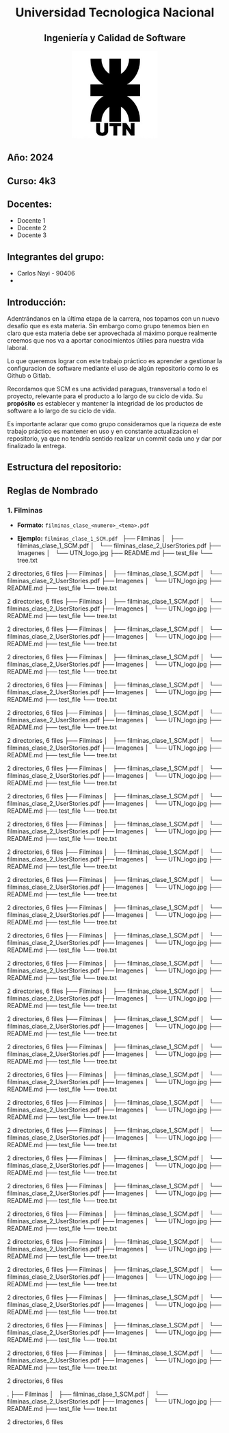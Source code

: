 <div>
  <h1 align="center">Universidad Tecnologica Nacional</h1>
  <h2 align="center">Ingeniería y Calidad de Software</h2>
  <p align="center">
  <img src="./Imagenes/UTN_logo.jpg" alt="Logo del Proyecto" width="200">
  </p>

</div>

## Año: 2024
## Curso: 4k3
## Docentes: 

- Docente 1
- Docente 2
- Docente 3

## Integrantes del grupo: 

- Carlos Nayi - 90406
- 

## Introducción:

Adentrándanos en la última etapa de la carrera, nos topamos con un nuevo desafío que es esta materia. Sin embargo como grupo tenemos bien en claro que esta materia debe ser aprovechada al máximo porque realmente creemos que nos va a aportar conocimientos útilies para nuestra vida laboral.

Lo que queremos lograr con este trabajo práctico es aprender a gestionar la configuracion de software mediante el uso de algún repositorio como lo es Github o Gitlab.

Recordamos que SCM es una actividad paraguas, transversal a todo el proyecto, relevante para el producto a lo largo de su ciclo de vida. Su **propósito** es establecer y mantener la integridad de los productos de software a lo largo de su ciclo de vida.

Es importante aclarar que como grupo consideramos que la riqueza de este trabajo práctico es mantener en uso y en constante actualizacion el repositorio, ya que no tendría sentido realizar un commit cada uno y dar por finalizado la entrega.

## Estructura del repositorio:


## Reglas de Nombrado

### **1. Filminas**

- **Formato:** `filminas_clase_<numero>_<tema>.pdf `

- **Ejemplo:** `filminas_clase_1_SCM.pdf ` 
├── Filminas
│   ├── filminas_clase_1_SCM.pdf
│   └── filminas_clase_2_UserStories.pdf
├── Imagenes
│   └── UTN_logo.jpg
├── README.md
├── test_file
└── tree.txt

2 directories, 6 files
├── Filminas
│   ├── filminas_clase_1_SCM.pdf
│   └── filminas_clase_2_UserStories.pdf
├── Imagenes
│   └── UTN_logo.jpg
├── README.md
├── test_file
└── tree.txt

2 directories, 6 files
├── Filminas
│   ├── filminas_clase_1_SCM.pdf
│   └── filminas_clase_2_UserStories.pdf
├── Imagenes
│   └── UTN_logo.jpg
├── README.md
├── test_file
└── tree.txt

2 directories, 6 files
├── Filminas
│   ├── filminas_clase_1_SCM.pdf
│   └── filminas_clase_2_UserStories.pdf
├── Imagenes
│   └── UTN_logo.jpg
├── README.md
├── test_file
└── tree.txt

2 directories, 6 files
├── Filminas
│   ├── filminas_clase_1_SCM.pdf
│   └── filminas_clase_2_UserStories.pdf
├── Imagenes
│   └── UTN_logo.jpg
├── README.md
├── test_file
└── tree.txt

2 directories, 6 files
├── Filminas
│   ├── filminas_clase_1_SCM.pdf
│   └── filminas_clase_2_UserStories.pdf
├── Imagenes
│   └── UTN_logo.jpg
├── README.md
├── test_file
└── tree.txt

2 directories, 6 files
├── Filminas
│   ├── filminas_clase_1_SCM.pdf
│   └── filminas_clase_2_UserStories.pdf
├── Imagenes
│   └── UTN_logo.jpg
├── README.md
├── test_file
└── tree.txt

2 directories, 6 files
├── Filminas
│   ├── filminas_clase_1_SCM.pdf
│   └── filminas_clase_2_UserStories.pdf
├── Imagenes
│   └── UTN_logo.jpg
├── README.md
├── test_file
└── tree.txt

2 directories, 6 files
├── Filminas
│   ├── filminas_clase_1_SCM.pdf
│   └── filminas_clase_2_UserStories.pdf
├── Imagenes
│   └── UTN_logo.jpg
├── README.md
├── test_file
└── tree.txt

2 directories, 6 files
├── Filminas
│   ├── filminas_clase_1_SCM.pdf
│   └── filminas_clase_2_UserStories.pdf
├── Imagenes
│   └── UTN_logo.jpg
├── README.md
├── test_file
└── tree.txt

2 directories, 6 files
├── Filminas
│   ├── filminas_clase_1_SCM.pdf
│   └── filminas_clase_2_UserStories.pdf
├── Imagenes
│   └── UTN_logo.jpg
├── README.md
├── test_file
└── tree.txt

2 directories, 6 files
├── Filminas
│   ├── filminas_clase_1_SCM.pdf
│   └── filminas_clase_2_UserStories.pdf
├── Imagenes
│   └── UTN_logo.jpg
├── README.md
├── test_file
└── tree.txt

2 directories, 6 files
├── Filminas
│   ├── filminas_clase_1_SCM.pdf
│   └── filminas_clase_2_UserStories.pdf
├── Imagenes
│   └── UTN_logo.jpg
├── README.md
├── test_file
└── tree.txt

2 directories, 6 files
├── Filminas
│   ├── filminas_clase_1_SCM.pdf
│   └── filminas_clase_2_UserStories.pdf
├── Imagenes
│   └── UTN_logo.jpg
├── README.md
├── test_file
└── tree.txt

2 directories, 6 files
├── Filminas
│   ├── filminas_clase_1_SCM.pdf
│   └── filminas_clase_2_UserStories.pdf
├── Imagenes
│   └── UTN_logo.jpg
├── README.md
├── test_file
└── tree.txt

2 directories, 6 files
├── Filminas
│   ├── filminas_clase_1_SCM.pdf
│   └── filminas_clase_2_UserStories.pdf
├── Imagenes
│   └── UTN_logo.jpg
├── README.md
├── test_file
└── tree.txt

2 directories, 6 files
├── Filminas
│   ├── filminas_clase_1_SCM.pdf
│   └── filminas_clase_2_UserStories.pdf
├── Imagenes
│   └── UTN_logo.jpg
├── README.md
├── test_file
└── tree.txt

2 directories, 6 files
├── Filminas
│   ├── filminas_clase_1_SCM.pdf
│   └── filminas_clase_2_UserStories.pdf
├── Imagenes
│   └── UTN_logo.jpg
├── README.md
├── test_file
└── tree.txt

2 directories, 6 files
├── Filminas
│   ├── filminas_clase_1_SCM.pdf
│   └── filminas_clase_2_UserStories.pdf
├── Imagenes
│   └── UTN_logo.jpg
├── README.md
├── test_file
└── tree.txt

2 directories, 6 files
├── Filminas
│   ├── filminas_clase_1_SCM.pdf
│   └── filminas_clase_2_UserStories.pdf
├── Imagenes
│   └── UTN_logo.jpg
├── README.md
├── test_file
└── tree.txt

2 directories, 6 files
├── Filminas
│   ├── filminas_clase_1_SCM.pdf
│   └── filminas_clase_2_UserStories.pdf
├── Imagenes
│   └── UTN_logo.jpg
├── README.md
├── test_file
└── tree.txt

2 directories, 6 files
├── Filminas
│   ├── filminas_clase_1_SCM.pdf
│   └── filminas_clase_2_UserStories.pdf
├── Imagenes
│   └── UTN_logo.jpg
├── README.md
├── test_file
└── tree.txt

2 directories, 6 files
├── Filminas
│   ├── filminas_clase_1_SCM.pdf
│   └── filminas_clase_2_UserStories.pdf
├── Imagenes
│   └── UTN_logo.jpg
├── README.md
├── test_file
└── tree.txt

2 directories, 6 files
├── Filminas
│   ├── filminas_clase_1_SCM.pdf
│   └── filminas_clase_2_UserStories.pdf
├── Imagenes
│   └── UTN_logo.jpg
├── README.md
├── test_file
└── tree.txt

2 directories, 6 files
├── Filminas
│   ├── filminas_clase_1_SCM.pdf
│   └── filminas_clase_2_UserStories.pdf
├── Imagenes
│   └── UTN_logo.jpg
├── README.md
├── test_file
└── tree.txt

2 directories, 6 files
├── Filminas
│   ├── filminas_clase_1_SCM.pdf
│   └── filminas_clase_2_UserStories.pdf
├── Imagenes
│   └── UTN_logo.jpg
├── README.md
├── test_file
└── tree.txt

2 directories, 6 files
├── Filminas
│   ├── filminas_clase_1_SCM.pdf
│   └── filminas_clase_2_UserStories.pdf
├── Imagenes
│   └── UTN_logo.jpg
├── README.md
├── test_file
└── tree.txt

2 directories, 6 files
├── Filminas
│   ├── filminas_clase_1_SCM.pdf
│   └── filminas_clase_2_UserStories.pdf
├── Imagenes
│   └── UTN_logo.jpg
├── README.md
├── test_file
└── tree.txt

2 directories, 6 files
├── Filminas
│   ├── filminas_clase_1_SCM.pdf
│   └── filminas_clase_2_UserStories.pdf
├── Imagenes
│   └── UTN_logo.jpg
├── README.md
├── test_file
└── tree.txt

2 directories, 6 files
├── Filminas
│   ├── filminas_clase_1_SCM.pdf
│   └── filminas_clase_2_UserStories.pdf
├── Imagenes
│   └── UTN_logo.jpg
├── README.md
├── test_file
└── tree.txt

2 directories, 6 files
<!-- END TREE STRUCTURE -->
<!-- END TREE STRUCTURE -->
<!-- END TREE STRUCTURE -->
<!-- END TREE STRUCTURE -->
<!-- END TREE STRUCTURE -->
<!-- END TREE STRUCTURE -->
<!-- END TREE STRUCTURE -->
<!-- END TREE STRUCTURE -->
<!-- END TREE STRUCTURE -->
<!-- END TREE STRUCTURE -->
<!-- END TREE STRUCTURE -->
<!-- END TREE STRUCTURE -->
<!-- END TREE STRUCTURE -->
<!-- END TREE STRUCTURE -->
<!-- END TREE STRUCTURE -->
<!-- END TREE STRUCTURE -->
<!-- END TREE STRUCTURE -->
<!-- END TREE STRUCTURE -->
<!-- END TREE STRUCTURE -->
<!-- END TREE STRUCTURE -->
<!-- END TREE STRUCTURE -->
<!-- END TREE STRUCTURE -->
<!-- END TREE STRUCTURE -->
<!-- END TREE STRUCTURE -->
<!-- END TREE STRUCTURE -->
<!-- START TREE STRUCTURE -->
.
├── Filminas
│   ├── filminas_clase_1_SCM.pdf
│   └── filminas_clase_2_UserStories.pdf
├── Imagenes
│   └── UTN_logo.jpg
├── README.md
├── test_file
└── tree.txt

2 directories, 6 files
<!-- END TREE STRUCTURE -->
